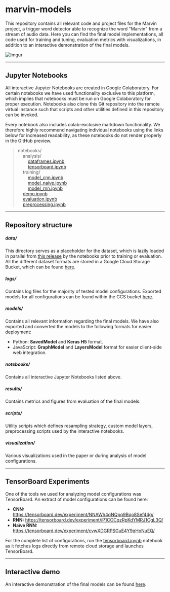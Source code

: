 # marvin-models
This repository contains all relevant code and project files for the Marvin project, a trigger word detector able to recognize the word "Marvin" from a stream of audio data. Here you can find the final model implementations, all code used for training and tuning, evaluation metrics with visualizations, in addition to an interactive demonstration of the final models.


![Imgur](https://i.imgur.com/moWF6OZ.png)


----

## Jupyter Notebooks

All interactive Jupyter Notebooks are created in Google Colaboratory. For certain notebooks we have used functionality exclusive to this platform, which implies that notebooks must be run on Google Colaboratory for proper execution. Notebooks also clone this Git repository into the remote virtual instance such that scripts and other utilities defined in this repository can be invoked.

Every notebook also includes colab-exclusive markdown functionality. We therefore highly recommend navigating individual notebooks using the links below for increased readability, as these notebooks do not render properly in the GitHub preview.


> notebooks/ <br/>
> &nbsp;&nbsp;&nbsp;&nbsp;analysis/ <br/>
  > &nbsp;&nbsp;&nbsp;&nbsp;&nbsp;&nbsp;&nbsp;&nbsp;[dataframes.ipynb](https://colab.research.google.com/github/patrikkj/marvin-models/blob/main/notebooks/analysis/dataframes.ipynb)<br/>
  > &nbsp;&nbsp;&nbsp;&nbsp;&nbsp;&nbsp;&nbsp;&nbsp;[tensorboard.ipynb](https://colab.research.google.com/github/patrikkj/marvin-models/blob/main/notebooks/analysis/tensorboard.ipynb)<br/>
> &nbsp;&nbsp;&nbsp;&nbsp;training/ <br/>
  > &nbsp;&nbsp;&nbsp;&nbsp;&nbsp;&nbsp;&nbsp;&nbsp;[model_cnn.ipynb](https://colab.research.google.com/github/patrikkj/marvin-models/blob/main/notebooks/training/model_cnn.ipynb)<br/>
  > &nbsp;&nbsp;&nbsp;&nbsp;&nbsp;&nbsp;&nbsp;&nbsp;[model_naive.ipynb](https://colab.research.google.com/github/patrikkj/marvin-models/blob/main/notebooks/training/model_naive.ipynb)<br/>
  > &nbsp;&nbsp;&nbsp;&nbsp;&nbsp;&nbsp;&nbsp;&nbsp;[model_rnn.ipynb](https://colab.research.google.com/github/patrikkj/marvin-models/blob/main/notebooks/training/model_rnn.ipynb)<br/>
> &nbsp;&nbsp;&nbsp;&nbsp;[demo.ipynb](https://colab.research.google.com/github/patrikkj/marvin-models/blob/main/notebooks/demo.ipynb)<br/>
> &nbsp;&nbsp;&nbsp;&nbsp;[evaluation.ipynb](https://colab.research.google.com/github/patrikkj/marvin-models/blob/main/notebooks/evaluation.ipynb)<br/>
> &nbsp;&nbsp;&nbsp;&nbsp;[preprocessing.ipynb](https://colab.research.google.com/github/patrikkj/marvin-models/blob/main/notebooks/preprocessing.ipynb)<br/>

----

## Repository structure

##### data/
This directory serves as a placeholder for the dataset, which is lazily loaded in parallel from [this release](https://github.com/patrikkj/marvin-models/releases/tag/dataset_half_notrim_tensors) by the notebooks prior to training or evaluation. All the different dataset formats are stored in a Google Cloud Storage Bucket, which can be found [here](https://console.cloud.google.com/storage/browser/marvin-voice).

##### logs/
Contains log files for the majority of tested model configurations. Exported models for all configurations can be found within the GCS bucket [here](https://console.cloud.google.com/storage/browser/marvin-voice/models).

##### models/

Contains all relevant information regarding the final models. We have also exported and converted the models to the following formats for easier deployment:
- Python: **SavedModel** and **Keras H5** format. 
- JavaScript: **GraphModel** and **LayersModel** format for easier client-side web integration.

##### notebooks/
Contains all interactive Jupyter Notebooks listed above. 

##### results/
Contains metrics and figures from evaluation of the final models. 

##### scripts/
Utility scripts which defines resampling strategy, custom model layers, preprocessing scripts used by the interactive notebooks. 

##### visualization/
Various visualizations used in the paper or during analysis of model configurations.

----

## TensorBoard Experiments
One of the tools we used for analyzing model configurations was TensorBoard. An extract of model configurations can be found here:
- **CNN:** https://tensorboard.dev/experiment/NNAWh4qNQpq9Bqo8Sef44g/
- **RNN:** https://tensorboard.dev/experiment/iP1COCqzRpKdYMRJ1CgL3Q/
- **Naïve RNN:** https://tensorboard.dev/experiment/cvwXDGRPSGuE4Y9qHoNuEQ/

For the complete list of configurations, run the [tensorboard.ipynb](https://colab.research.google.com/github/patrikkj/marvin-models/blob/main/notebooks/analysis/tensorboard.ipynb) notebook as it fetches logs directly from remote cloud storage and launches TensorBoard.

----



## Interactive demo
An interactive demonstration of the final models can be found [here](https://colab.research.google.com/github/patrikkj/marvin-models/blob/main/notebooks/demo.ipynb).
